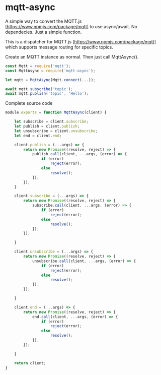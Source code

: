 # mqtt-async
A simple way to convert the MQTT.js [https://www.npmjs.com/package/mqtt] to use async/await. No dependecies. Just a simple function.

This is a dispatcher for MQTT.js [https://www.npmjs.com/package/mqtt] which
supports message routing for specific topics. 


Create an MQTT instance as normal. Then just call MqttAsync().

```javascript
const Mqtt = require('mqtt');
const MqttAsync = require('mqtt-async');

let mqtt = MqttAsync(Mqtt.connect(...));

await mqtt.subscribe('topic');
await mqtt.publish('topic', 'Hello');

```

Complete source code

```javascript
module.exports = function MqttAsync(client) {

    let subscribe = client.subscribe;
    let publish = client.publish;
    let unsubscribe = client.unsubscribe;
    let end = client.end;

    client.publish = (...args) => {
        return new Promise((resolve, reject) => {
            publish.call(client, ...args, (error) => {
                if (error)
                    reject(error);
                else
                    resolve();
            });
        });
    }

    client.subscribe = (...args) => {
        return new Promise((resolve, reject) => {
            subscribe.call(client, ...args, (error) => {
                if (error)
                    reject(error);
                else
                    resolve();
            });
        });

    }

    client.unsubscribe = (...args) => {
        return new Promise((resolve, reject) => {
            unsubscribe.call(client, ...args, (error) => {
                if (error)
                    reject(error);
                else
                    resolve();
            });
        });

    }

    client.end = (...args) => {
        return new Promise((resolve, reject) => {
            end.call(client, ...args, (error) => {
                if (error)
                    reject(error);
                else
                    resolve();
            });
        });

    }

    return client;
}

```